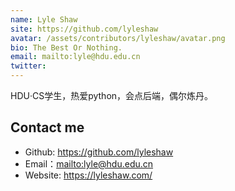 ```yaml
---
name: Lyle Shaw
site: https://github.com/lyleshaw
avatar: /assets/contributors/lyleshaw/avatar.png
bio: The Best Or Nothing.
email: mailto:lyle@hdu.edu.cn
twitter: 
---
```


HDU·CS学生，热爱python，会点后端，偶尔炼丹。

## Contact me

- Github: <https://github.com/lyleshaw>
- Email：<mailto:lyle@hdu.edu.cn>
- Website: <https://lyleshaw.com/>
  
